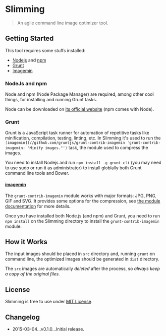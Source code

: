 # Slimming

> An agile command line image optimizer tool.

## Getting Started

This tool requires some stuffs installed:

* [Nodejs](//nodejs.org/download) and [npm](//npmjs.com)
* [Grunt](//gruntjs.com/getting-started)
* [Imagemin](//github.com/gruntjs/grunt-contrib-imagemin)

### NodeJs and npm

Node and npm (Node Package Manager) are required, among other cool things, for installing and running Grunt tasks.

Node can be downloaded on [its official website](//nodejs.org/download) (npm comes with Node).

### Grunt

Grunt is a JavaScript task runner for automation of repetitive tasks like minification, compilation, testing, linting, etc. In Slimming it's used to run the `[imagemin](//github.com/gruntjs/grunt-contrib-imagemin 'grunt-contrib-imagemin: "Minify images."')` task, the module used to compress the images.

You need to install Nodejs and run `npm install -g grunt-cli` (you may need to use sudo or run it as administrator) to install globlally both Grunt command line tools and Bower.

#### [imagemin](//github.com/gruntjs/grunt-contrib-imagemin 'grunt-contrib-imagemin: "Minify images."')

The `grunt-contrib-imagemin` module works with major formats: JPG, PNG, GIF and SVG. It provides some options for the compression, see [the module documentation](//github.com/gruntjs/grunt-contrib-imagemin) for more details.

Once you have installed both Node.js (and npm) and Grunt, you need to run `npm install` on the Slimming directory to install the `grunt-contrib-imagemin` module.

## How it Works

The input images should be placed in `src` directory and, running `grunt` on command line, the optimized images should be generated in `dist` directory.

The `src` images are automatically *deleted* after the process, so *always keep a copy of the original files*.

## License

Slimming is free to use under [MIT License](LICENSE.md).

## Changelog

* 2015-03-04...v0.1.0...Initial release.